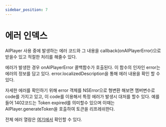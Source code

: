 ```yaml
---
sidebar_position: 7
---
```


# 에러 인덱스

AIPlayer 사용 중에 발생하는 에러 코드와 그 내용을 callback(onAIPlayerError)으로 받을수 있고 적절한 처리를 해줄수 있다.

에러가 발생한 경우 onAIPlayerError 콜백함수가 호출된다. 이 함수의 인자인 error는 에러의 정보를 담고 있다. error.localizedDescription을 통해 에러 내용을 확인 할 수 있다.

자세한 에러를 확인하기 위해 error 객체를 NSError으로 형변환 해보면 멤버변수로 code를 가지고 있고, 이 code를 이용해서 특정 에러가 발생시 대처를 할수 있다. 예를 들어 1402코드는 Token expired를 의미할수 있으며 이때는 AIPlayer.generateToken을 호출하여 토큰을 리프레쉬한다.

전체 에러 열람은 [여기에서](https://ai-platform-prd.s3.ap-northeast-2.amazonaws.com/aihuman/docs/Deepbrain-AIHuman-Error-Code-V1.1.pdf) 확인할 수 있다.
